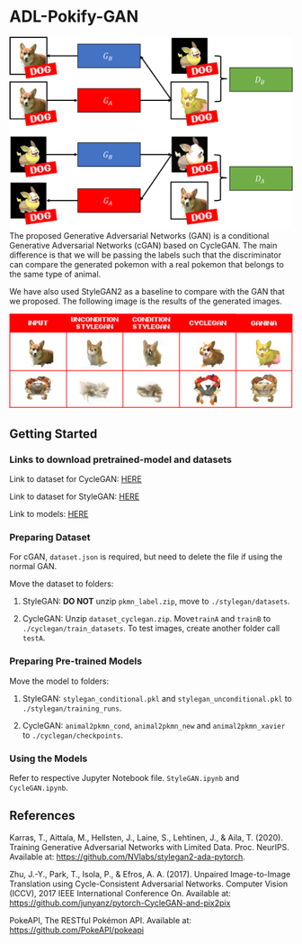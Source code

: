 # ADL-Pokify-GAN

![Image](./imgs/ganina.png)
The proposed Generative Adversarial Networks (GAN) is a conditional Generative Adversarial Networks (cGAN) based on CycleGAN. The main difference is that we will be passing the labels such that the discriminator can compare the generated pokemon with a real pokemon that belongs to the same type of animal.

We have also used StyleGAN2 as a baseline to compare with the GAN that we proposed. The following image is the results of the generated images.

![Image](./imgs/comparison.png)

## Getting Started

### Links to download pretrained-model and datasets

Link to dataset for CycleGAN: [HERE](https://drive.google.com/file/d/1QHY-0eYQYZe_u9keyIkSYFyldKgUBEiL/view?usp=share_link)

Link to dataset for StyleGAN: [HERE](https://drive.google.com/file/d/14mobZsxAOyG4wlYxPeHHTIw7JuBEnycH/view?usp=share_link)

Link to models: [HERE](https://drive.google.com/file/d/1Dry20HKoD7-oiXlKVs-dkKg1AcYKPk4T/view?usp=share_link)

### Preparing Dataset

For cGAN, `dataset.json` is required, but need to delete the file if using the normal GAN.

Move the dataset to folders:

1. StyleGAN: **DO NOT** unzip `pkmn_label.zip`, move to `./stylegan/datasets`.

2. CycleGAN: Unzip `dataset_cyclegan.zip`. Move`trainA` and `trainB` to `./cyclegan/train_datasets`. To test images, create another folder call `testA`.

### Preparing Pre-trained Models

Move the model to folders:

1. StyleGAN: `stylegan_conditional.pkl` and `stylegan_unconditional.pkl` to `./stylegan/training_runs`.

2. CycleGAN: `animal2pkmn_cond`, `animal2pkmn_new` and `animal2pkmn_xavier` to `./cyclegan/checkpoints`.

### Using the Models

Refer to respective Jupyter Notebook file. `StyleGAN.ipynb` and `CycleGAN.ipynb`.

## References

Karras, T., Aittala, M., Hellsten, J., Laine, S., Lehtinen, J., & Aila, T. (2020). Training Generative Adversarial Networks with Limited Data. Proc. NeurIPS. Available at: https://github.com/NVlabs/stylegan2-ada-pytorch.

Zhu, J.-Y., Park, T., Isola, P., & Efros, A. A. (2017). Unpaired Image-to-Image Translation using Cycle-Consistent Adversarial Networks. Computer Vision (ICCV), 2017 IEEE International Conference On. Available at: https://github.com/junyanz/pytorch-CycleGAN-and-pix2pix

PokeAPI, The RESTful Pokémon API. Available at: https://github.com/PokeAPI/pokeapi
